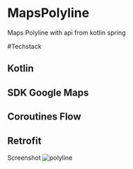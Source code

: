 # MapsPolyline
Maps Polyline with api from kotlin spring


#Techstack
## Kotlin
## SDK Google Maps
## Coroutines Flow
## Retrofit

Screenshot
![polyline](https://user-images.githubusercontent.com/60953676/233851104-c27c9f4b-fb2d-4540-a9e5-4d616dca0e33.png)
